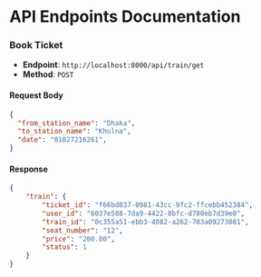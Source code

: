 # API Endpoints Documentation

### Book Ticket

- **Endpoint**: `http://localhost:8000/api/train/get`
- **Method**: `POST`

#### Request Body

```json
{
  "from_station_name": "Dhaka",
  "to_station_name": "Khulna",
  "date": "01827216261",
}
```

#### Response
```json
{
    "train": {
        "ticket_id": "f66bd837-0981-43cc-9fc2-ffcebb452384",
        "user_id": "6037e588-7da9-4422-8bfc-d780eb7d39e0",
        "train_id": "0c355a51-ebb3-4082-a262-703a09273801",
        "seat_number": "12",
        "price": "200.00",
        "status": 1
    }
}
```